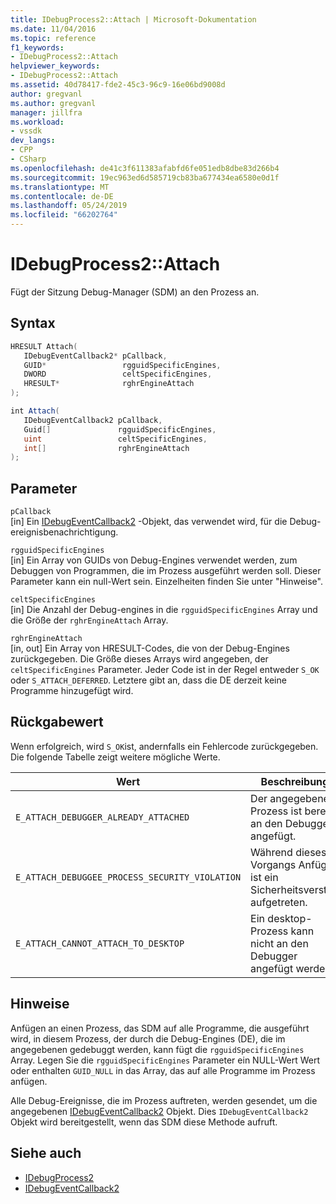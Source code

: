```yaml
---
title: IDebugProcess2::Attach | Microsoft-Dokumentation
ms.date: 11/04/2016
ms.topic: reference
f1_keywords:
- IDebugProcess2::Attach
helpviewer_keywords:
- IDebugProcess2::Attach
ms.assetid: 40d78417-fde2-45c3-96c9-16e06bd9008d
author: gregvanl
ms.author: gregvanl
manager: jillfra
ms.workload:
- vssdk
dev_langs:
- CPP
- CSharp
ms.openlocfilehash: de41c3f611383afabfd6fe051edb8dbe83d266b4
ms.sourcegitcommit: 19ec963ed6d585719cb83ba677434ea6580e0d1f
ms.translationtype: MT
ms.contentlocale: de-DE
ms.lasthandoff: 05/24/2019
ms.locfileid: "66202764"
---
```

# <a name="idebugprocess2attach"></a>IDebugProcess2::Attach
Fügt der Sitzung Debug-Manager (SDM) an den Prozess an.

## <a name="syntax"></a>Syntax

```cpp
HRESULT Attach( 
   IDebugEventCallback2* pCallback,
   GUID*                 rgguidSpecificEngines,
   DWORD                 celtSpecificEngines,
   HRESULT*              rghrEngineAttach
);
```

```csharp
int Attach( 
   IDebugEventCallback2 pCallback,
   Guid[]               rgguidSpecificEngines,
   uint                 celtSpecificEngines,
   int[]                rghrEngineAttach
);
```

## <a name="parameters"></a>Parameter
`pCallback`\
[in] Ein [IDebugEventCallback2](../../../extensibility/debugger/reference/idebugeventcallback2.md) -Objekt, das verwendet wird, für die Debug-ereignisbenachrichtigung.

`rgguidSpecificEngines`\
[in] Ein Array von GUIDs von Debug-Engines verwendet werden, zum Debuggen von Programmen, die im Prozess ausgeführt werden soll. Dieser Parameter kann ein null-Wert sein. Einzelheiten finden Sie unter "Hinweise".

`celtSpecificEngines`\
[in] Die Anzahl der Debug-engines in die `rgguidSpecificEngines` Array und die Größe der `rghrEngineAttach` Array.

`rghrEngineAttach`\
[in, out] Ein Array von HRESULT-Codes, die von der Debug-Engines zurückgegeben. Die Größe dieses Arrays wird angegeben, der `celtSpecificEngines` Parameter. Jeder Code ist in der Regel entweder `S_OK` oder `S_ATTACH_DEFERRED`. Letztere gibt an, dass die DE derzeit keine Programme hinzugefügt wird.

## <a name="return-value"></a>Rückgabewert
 Wenn erfolgreich, wird `S_OK`ist, andernfalls ein Fehlercode zurückgegeben. Die folgende Tabelle zeigt weitere mögliche Werte.

|Wert|Beschreibung|
|-----------|-----------------|
|`E_ATTACH_DEBUGGER_ALREADY_ATTACHED`|Der angegebene Prozess ist bereits an den Debugger angefügt.|
|`E_ATTACH_DEBUGGEE_PROCESS_SECURITY_VIOLATION`|Während dieses Vorgangs Anfügen ist ein Sicherheitsverstoß aufgetreten.|
|`E_ATTACH_CANNOT_ATTACH_TO_DESKTOP`|Ein desktop-Prozess kann nicht an den Debugger angefügt werden.|

## <a name="remarks"></a>Hinweise
 Anfügen an einen Prozess, das SDM auf alle Programme, die ausgeführt wird, in diesem Prozess, der durch die Debug-Engines (DE), die im angegebenen gedebuggt werden, kann fügt die `rgguidSpecificEngines` Array. Legen Sie die `rgguidSpecificEngines` Parameter ein NULL-Wert Wert oder enthalten `GUID_NULL` in das Array, das auf alle Programme im Prozess anfügen.

 Alle Debug-Ereignisse, die im Prozess auftreten, werden gesendet, um die angegebenen [IDebugEventCallback2](../../../extensibility/debugger/reference/idebugeventcallback2.md) Objekt. Dies `IDebugEventCallback2` Objekt wird bereitgestellt, wenn das SDM diese Methode aufruft.

## <a name="see-also"></a>Siehe auch
- [IDebugProcess2](../../../extensibility/debugger/reference/idebugprocess2.md)
- [IDebugEventCallback2](../../../extensibility/debugger/reference/idebugeventcallback2.md)